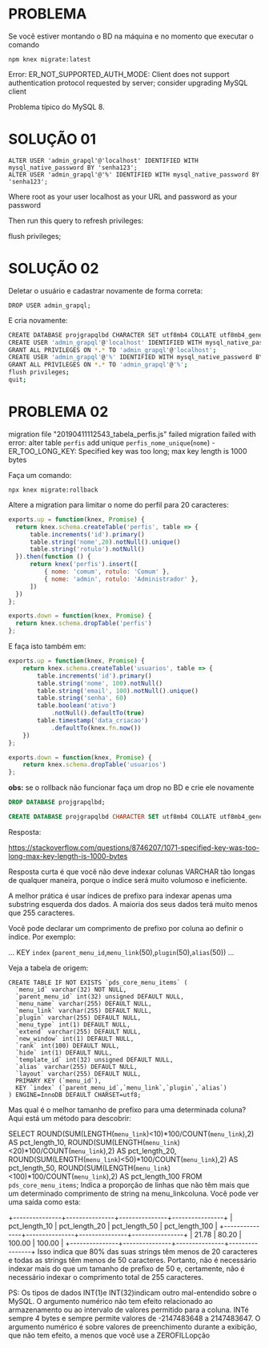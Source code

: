 # PROBLEMA

Se você estiver montando o BD na máquina e no momento que executar o comando
```
npm knex migrate:latest
```

Error: ER_NOT_SUPPORTED_AUTH_MODE: Client does not support authentication protocol requested by server; consider upgrading MySQL client

Problema típico do MySQL 8.

# SOLUÇÃO 01

```
ALTER USER 'admin_grapql'@'localhost' IDENTIFIED WITH mysql_native_password BY 'senha123';
ALTER USER 'admin_grapql'@'%' IDENTIFIED WITH mysql_native_password BY 'senha123';
```

Where root as your user localhost as your URL and password as your password

Then run this query to refresh privileges:

flush privileges;


# SOLUÇÃO 02

Deletar o usuário e cadastrar novamente de forma correta:

```
DROP USER admin_grapql;
```

E cria novamente:
```bash
CREATE DATABASE projgrapqlbd CHARACTER SET utf8mb4 COLLATE utf8mb4_general_ci;
CREATE USER 'admin_grapql'@'localhost' IDENTIFIED WITH mysql_native_password BY 'senha123';
GRANT ALL PRIVILEGES ON *.* TO 'admin_grapql'@'localhost';
CREATE USER 'admin_grapql'@'%' IDENTIFIED WITH mysql_native_password BY 'senha123';
GRANT ALL PRIVILEGES ON *.* TO 'admin_grapql'@'%';
flush privileges;
quit;
```

# PROBLEMA 02

migration file "20190411112543_tabela_perfis.js" failed
migration failed with error: alter table `perfis` add unique `perfis_nome_unique`(`nome`) - ER_TOO_LONG_KEY: Specified key was too long; max key length is 1000 bytes

Faça um comando:
```
npx knex migrate:rollback
```

Altere a migration para limitar o nome do perfil para 20 caracteres:

```js
exports.up = function(knex, Promise) {
  return knex.schema.createTable('perfis', table => {
      table.increments('id').primary()
      table.string('nome',20).notNull().unique()
      table.string('rotulo').notNull()
  }).then(function () {
      return knex('perfis').insert([
          { nome: 'comum', rotulo: 'Comum' },
          { nome: 'admin', rotulo: 'Administrador' },
      ])
  })
};

exports.down = function(knex, Promise) {
  return knex.schema.dropTable('perfis')
};
```

E faça isto também em:

```js
exports.up = function(knex, Promise) {
    return knex.schema.createTable('usuarios', table => {
        table.increments('id').primary()
        table.string('nome', 100).notNull()
        table.string('email', 100).notNull().unique()
        table.string('senha', 60)
        table.boolean('ativo')
            .notNull().defaultTo(true)
        table.timestamp('data_criacao')
            .defaultTo(knex.fn.now())
    })
};

exports.down = function(knex, Promise) {
    return knex.schema.dropTable('usuarios')
};
```

**obs:** se o rollback não funcionar faça um drop no BD e crie ele novamente

```sql
DROP DATABASE projgrapqlbd;
```

```sql
CREATE DATABASE projgrapqlbd CHARACTER SET utf8mb4 COLLATE utf8mb4_general_ci;
```

Resposta:

https://stackoverflow.com/questions/8746207/1071-specified-key-was-too-long-max-key-length-is-1000-bytes

Resposta curta é que você não deve indexar colunas VARCHAR tão longas de qualquer maneira, porque o índice será muito volumoso e ineficiente.

 A melhor prática é usar índices de prefixo para indexar apenas uma substring esquerda dos dados. A maioria dos seus dados terá muito menos que 255 caracteres.

Você pode declarar um comprimento de prefixo por coluna ao definir o índice. Por exemplo:

...
KEY `index` (`parent_menu_id`,`menu_link`(50),`plugin`(50),`alias`(50))
...

Veja a tabela de origem:

```
CREATE TABLE IF NOT EXISTS `pds_core_menu_items` (
  `menu_id` varchar(32) NOT NULL,
  `parent_menu_id` int(32) unsigned DEFAULT NULL,
  `menu_name` varchar(255) DEFAULT NULL,
  `menu_link` varchar(255) DEFAULT NULL,
  `plugin` varchar(255) DEFAULT NULL,
  `menu_type` int(1) DEFAULT NULL,
  `extend` varchar(255) DEFAULT NULL,
  `new_window` int(1) DEFAULT NULL,
  `rank` int(100) DEFAULT NULL,
  `hide` int(1) DEFAULT NULL,
  `template_id` int(32) unsigned DEFAULT NULL,
  `alias` varchar(255) DEFAULT NULL,
  `layout` varchar(255) DEFAULT NULL,
  PRIMARY KEY (`menu_id`),
  KEY `index` (`parent_menu_id`,`menu_link`,`plugin`,`alias`)
) ENGINE=InnoDB DEFAULT CHARSET=utf8;
```



Mas qual é o melhor tamanho de prefixo para uma determinada coluna? Aqui está um método para descobrir:

SELECT
 ROUND(SUM(LENGTH(`menu_link`)<10)*100/COUNT(`menu_link`),2) AS pct_length_10,
 ROUND(SUM(LENGTH(`menu_link`)<20)*100/COUNT(`menu_link`),2) AS pct_length_20,
 ROUND(SUM(LENGTH(`menu_link`)<50)*100/COUNT(`menu_link`),2) AS pct_length_50,
 ROUND(SUM(LENGTH(`menu_link`)<100)*100/COUNT(`menu_link`),2) AS pct_length_100
FROM `pds_core_menu_items`;
Indica a proporção de linhas que não têm mais que um determinado comprimento de string na menu_linkcoluna. Você pode ver uma saída como esta:

+---------------+---------------+---------------+----------------+
| pct_length_10 | pct_length_20 | pct_length_50 | pct_length_100 |
+---------------+---------------+---------------+----------------+
|         21.78 |         80.20 |        100.00 |         100.00 |
+---------------+---------------+---------------+----------------+
Isso indica que 80% das suas strings têm menos de 20 caracteres e todas as strings têm menos de 50 caracteres. Portanto, não é necessário indexar mais do que um tamanho de prefixo de 50 e, certamente, não é necessário indexar o comprimento total de 255 caracteres.

PS: Os tipos de dados INT(1)e INT(32)indicam outro mal-entendido sobre o MySQL. O argumento numérico não tem efeito relacionado ao armazenamento ou ao intervalo de valores permitido para a coluna. INTé sempre 4 bytes e sempre permite valores de -2147483648 a 2147483647. O argumento numérico é sobre valores de preenchimento durante a exibição, que não tem efeito, a menos que você use a ZEROFILLopção